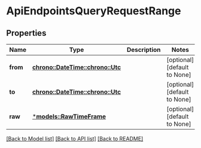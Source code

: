 # ApiEndpointsQueryRequestRange

## Properties
Name | Type | Description | Notes
------------ | ------------- | ------------- | -------------
**from** | [**chrono::DateTime::<chrono::Utc>**](DateTime.md) |  | [optional] [default to None]
**to** | [**chrono::DateTime::<chrono::Utc>**](DateTime.md) |  | [optional] [default to None]
**raw** | [***models::RawTimeFrame**](raw-time-frame.md) |  | [optional] [default to None]

[[Back to Model list]](../README.md#documentation-for-models) [[Back to API list]](../README.md#documentation-for-api-endpoints) [[Back to README]](../README.md)


